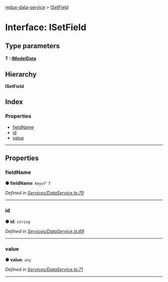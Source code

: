 [redux-data-service](../README.md) > [ISetField](../interfaces/isetfield.md)

# Interface: ISetField

## Type parameters
#### T :  [IModelData](imodeldata.md)
## Hierarchy

**ISetField**

## Index

### Properties

* [fieldName](isetfield.md#fieldname)
* [id](isetfield.md#id)
* [value](isetfield.md#value)

---

## Properties

<a id="fieldname"></a>

###  fieldName

**● fieldName**: *`keyof T`*

*Defined in [Services/DataService.ts:70](https://github.com/Rediker-Software/redux-data-service/blob/a82aa72/src/Services/DataService.ts#L70)*

___
<a id="id"></a>

###  id

**● id**: *`string`*

*Defined in [Services/DataService.ts:69](https://github.com/Rediker-Software/redux-data-service/blob/a82aa72/src/Services/DataService.ts#L69)*

___
<a id="value"></a>

###  value

**● value**: *`any`*

*Defined in [Services/DataService.ts:71](https://github.com/Rediker-Software/redux-data-service/blob/a82aa72/src/Services/DataService.ts#L71)*

___

